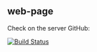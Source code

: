 ## web-page 
 
Check on the server GitHub:

[![Build Status](https://travis-ci.org/joemccann/dillinger.svg?branch=master)](https://binatik.github.io/letter-parser)
